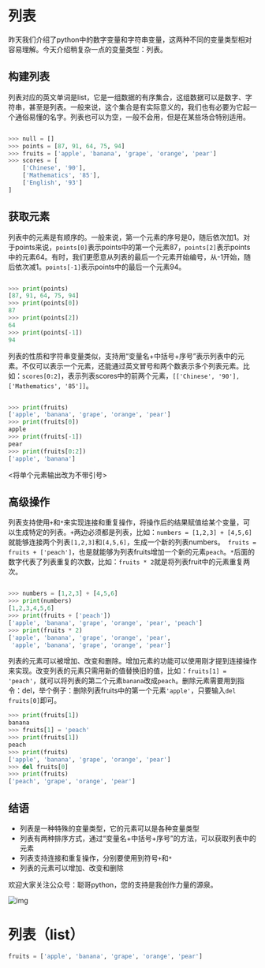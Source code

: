 # 列表

昨天我们介绍了python中的数字变量和字符串变量，这两种不同的变量类型相对容易理解。今天介绍稍复杂一点的变量类型：列表。

## 构建列表

列表对应的英文单词是list，它是一组数据的有序集合，这组数据可以是数字、字符串，甚至是列表。一般来说，这个集合是有实际意义的，我们也有必要为它起一个通俗易懂的名字。列表也可以为空，一般不会用，但是在某些场合特别适用。

```python

>>> null = []
>>> points = [87, 91, 64, 75, 94]
>>> fruits = ['apple', 'banana', 'grape', 'orange', 'pear']
>>> scores = [
    ['Chinese', '90'],
    ['Mathematics', '85'],
    ['English', '93']
]
```

## 获取元素

列表中的元素是有顺序的。一般来说，第一个元素的序号是0，随后依次加1。对于points来说，`points[0]`表示points中的第一个元素87，`points[2]`表示points中的元素64。有时，我们更愿意从列表的最后一个元素开始编号，从-1开始，随后依次减1。`points[-1]`表示points中的最后一个元素94。

```python

>>> print(points)
[87, 91, 64, 75, 94]
>>> print(points[0])
87
>>> print(points[2])
64
>>> print(points[-1])
94
```



列表的性质和字符串变量类似，支持用“变量名+中括号+序号”表示列表中的元素。不仅可以表示一个元素，还能通过英文冒号和两个数表示多个列表元素。比如：`scores[0:2]`，表示列表scores中的前两个元素，`[['Chinese', '90'],['Mathematics', '85']]`。

```python

>>> print(fruits)
['apple', 'banana', 'grape', 'orange', 'pear']
>>> print(fruits[0])
apple
>>> print(fruits[-1])
pear
>>> print(fruits[0:2])
['apple', 'banana']

```

<将单个元素输出改为不带引号>

## 高级操作

列表支持使用`+`和`*`来实现连接和重复操作，将操作后的结果赋值给某个变量，可以生成特定的列表。`+`两边必须都是列表，比如：`numbers = [1,2,3] + [4,5,6]`就能够连接两个列表`[1,2,3]`和`[4,5,6]`，生成一个新的列表numbers。` fruits = fruits + ['peach']`，也是就能够为列表fruits增加一个新的元素`peach`。`*`后面的数字代表了列表重复的次数，比如：`fruits * 2`就是将列表fruit中的元素重复两次。

```python

>>> numbers = [1,2,3] + [4,5,6]
>>> print(numbers)
[1,2,3,4,5,6]
>>> print(fruits + ['peach'])
['apple', 'banana', 'grape', 'orange', 'pear', 'peach']
>>> print(fruits * 2)
['apple', 'banana', 'grape', 'orange', 'pear',
 'apple', 'banana', 'grape', 'orange', 'pear']
```

列表的元素可以被增加、改变和删除。增加元素的功能可以使用刚才提到连接操作来实现。改变列表的元素只需用新的值替换旧的值，比如：`fruits[1] = 'peach'`，就可以将列表的第二个元素`banana`改成`peach`。删除元素需要用到指令：del，举个例子：删除列表fruits中的第一个元素`'apple'`，只要输入`del fruits[0]`即可。

```python
>>> print(fruits[1])
banana
>>> fruits[1] = 'peach'
>>> print(fruits[1])
peach
>>> print(fruits)
['apple', 'banana', 'grape', 'orange', 'pear']
>>> del fruits[0]
>>> print(fruits)
['peach', 'grape', 'orange', 'pear']
```

## 结语

* 列表是一种特殊的变量类型，它的元素可以是各种变量类型
* 列表有两种排序方式，通过“变量名+中括号+序号”的方法，可以获取列表中的元素
* 列表支持连接和重复操作，分别要使用到符号`+`和`*`
* 列表的元素可以增加、改变和删除

欢迎大家关注公众号：聪哥python，您的支持是我创作力量的源泉。

![img](http://opa63tcx6.bkt.clouddn.com/qrcode%E8%81%AA%E5%93%A5python.jpg)













# 列表（list）

```python
fruits = ['apple', 'banana', 'grape', 'orange', 'pear']
```













